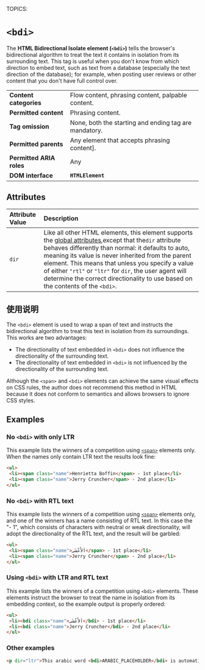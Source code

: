 TOPICS: <bdi>

# `<bdi>`

The **HTML Bidirectional Isolate element (`<bdi>`)**  tells the browser's bidirectional algorithm to
treat the text it contains in isolation from its surrounding text. This tag is useful when you don't
know from which direction to embed text, such as text from a database (especially the text direction
of the database); for example, when posting user reviews or other content that you don't have full
control over.

|  |  |
| :-- | :-- |
| **Content categories** | Flow content, phrasing content, palpable content. |
| **Permitted content** | Phrasing content. |
| **Tag omission** | None, both the starting and ending tag are mandatory.
| **Permitted parents** | Any element that accepts phrasing content].
| **Permitted ARIA roles** | Any |
| **DOM interface** | **`HTMLElement`** |

## Attributes

| Attribute Value | Description |
| :-- | :-- |
| `dir` | Like all other HTML elements, this element supports the [global attributes](/en/webfrontend/HTML_Global_Attributes),except that the`dir` attribute behaves differently than normal: it defaults to auto, meaning its value is never inherited from the parent element. This means that unless you specify a value of either `"rtl"` or `"ltr"` for `dir`, the user agent will determine the correct directionality to use based on the contents of the `<bdi>`. |

## 使用说明

The `<bdi>` element is used to wrap a span of text and instructs the bidirectional algorithm to
treat this text in isolation from its surroundings. This works are two advantages:

- The directionality of text embedded in `<bdi>` does not influence the
directionality of the surrounding text.
- The directionality of text embedded in `<bdi>` is not influenced by the directionality
of the surrounding text.

Although the `<span>` and `<bdi>` elements can achieve the same visual effects on CSS rules, the author
does not recommend this method in HTML because it does not conform to semantics and allows browsers
to ignore CSS styles.

## Examples

### No `<bdi>` with only LTR

This example lists the winners of a competition using [`<span>`](/en/webfrontend/<span>) elements only.
When the names only contain LTR text the results look fine:

```html
<ul>
 <li><span class="name">Henrietta Boffin</span> - 1st place</li>
 <li><span class="name">Jerry Cruncher</span> - 2nd place</li>
</ul>
```

### No `<bdi>` with RTL text

This example lists the winners of a competition using [`<span>`](/en/webfrontend/<span>) elements
only, and one of the winners has a name consisting of RTL text. In this case the "- 1", which
consists of characters with neutral or weak directionality, will adopt the directionality of the
RTL text, and the result will be garbled:

```html
<ul>
 <li><span class="name">اَلأَعْشَى</span> - 1st place</li>
 <li><span class="name">Jerry Cruncher</span> - 2nd place</li>
</ul>
```

### Using `<bdi>` with LTR and RTL text

This example lists the winners of a competition using `<bdi>` elements. These elements instruct the
browser to treat the name in isolation from its embedding context,
so the example output is properly ordered:

```html
<ul>
 <li><bdi class="name">اَلأَعْشَى</bdi> - 1st place</li>
 <li><bdi class="name">Jerry Cruncher</bdi> - 2nd place</li>
</ul>
```

### Other examples

```html
<p dir="ltr">This arabic word <bdi>ARABIC_PLACEHOLDER</bdi> is automatically displayed right-to-left.</p>
```
